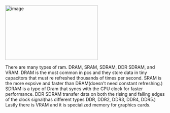 <img width="291" height="173" alt="image" src="https://github.com/user-attachments/assets/50c89a84-2997-4de9-8654-40872dfefca6" />

There are many types of ram. DRAM, SRAM, SDRAM, DDR SDRAM, and VRAM. DRAM is the most common in pcs and they store data in tiny capacitors that must re refreshed thousands of times per second. SRAM is the more expsive and faster than DRAM(doesn't need constant refreshing.) SDRAM is a type of Dram that syncs with the CPU clock for faster performance. DDR SDRAM transfer data on both the rising and falling edges of the clock signal(has different types DDR, DDR2, DDR3, DDR4, DDR5.) Lastly there is VRAM and it is specialized memory for graphics cards.

